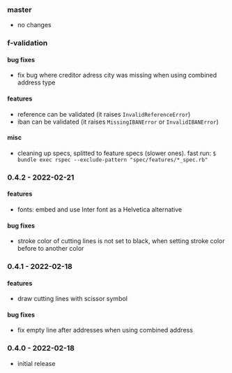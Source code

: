 ### master

* no changes

### f-validation

#### bug fixes

* fix bug where creditor adress city was missing when using combined address type

#### features

* reference can be validated (it raises `InvalidReferenceError`)
* iban can be validated (it raises `MissingIBANError` or `InvalidIBANError`)

#### misc

* cleaning up specs, splitted to feature specs (slower ones). fast run: `$ bundle exec rspec --exclude-pattern "spec/features/*_spec.rb"`

### 0.4.2 - 2022-02-21

#### features

* fonts: embed and use Inter font as a Helvetica alternative

#### bug fixes

* stroke color of cutting lines is not set to black, when setting stroke color before to another color

### 0.4.1 - 2022-02-18

#### features

* draw cutting lines with scissor symbol

#### bug fixes

* fix empty line after addresses when using combined address

### 0.4.0 - 2022-02-18

* initial release
